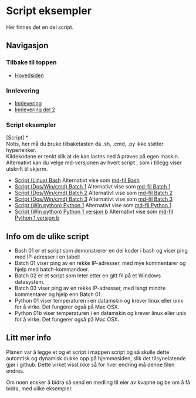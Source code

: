 # Script eksempler
Her finnes det en del script.
## Navigasjon
### Tilbake til toppen
- [Hovedsiden](../README.md)
### Innlevering
- [Innlevering](../innlevering/innlevering001.md)
- [Innlevering del 2](../innlevering/innlevering002_lite_tekst_noe_kode.md)
### Script eksempler
[Script] *  
Notis, her må du bruke tilbaketasten da .sh, .cmd, .py ikke støtter hyperlenker.  
Kildekodene er tenkt slik at de kan lastes ned å prøves på egen maskin.  
Alternativt kan du velge md-versjonen av hvert script , som i tillegg viser utskrift til skjerm.  
- [Script (Linux) Bash](./bash01.sh) Alternativt vise som [md-fil Bash](./bash01_sh.md)  
- [Script (Dos/Win/cmd) Batch 1](./batch01.cmd) Alternativt vise som [md-fil Batch 1](./batch01_cmd.md) 
- [Script (Dos/Win/cmd) Batch 2](./batch02.cmd) Alternativt vise som [md-fil Batch 2](./batch02_cmd.md)
- [Script (Dos/Win/cmd) Batch 3](./batch03.cmd) Alternativt vise som [md-fil Batch 3](./batch03_cmd.md)
- [Script (Win python) Python 1](./python01.py) Alternativt vise som [md-fil Python 1](./python01_py.md)
- [Script (Win python) Python 1 versjon b](./python01b.py) Alternativt vise som [md-fil Python 1 versjon b](./python01b_py.md)
<!-- 
- [Script (Linux python) Python 2](./python02.py) NB ikke klar enda 
- [Script (OS uavhengig python) Python 3](./python03.py) NB ikke klar enda 
-->
## Info om de ulike script
* Bash 01 er et script som demonstrerer en del koder i bash og viser ping med IP-adresser i en tabell
* Batch 01 viser ping av en rekke IP-adresser, med mye kommentarer og hjelp med batch-kommandoer.
* Batch 02 er et script som leter etter en gitt fil på et Windows datasystem.
* Batch 03 viser ping av en rekke IP-adresser, med langt mindre kommentarer og hjelp enn Batch 01.
* Python 01 viser temperaturen i en datamskin og krever linux eller unix for å virke. Det fungerer også på Mac OSX.
* Python 01b viser temperaturen i en datamskin og krever linux eller unix for å virke. Det fungerer også på Mac OSX.

## Litt mer info
Planen var å legge et og et script i mappen script og så skulle dette automtisk og dynamisk dukke opp på hjemmesiden, slik det   tilsynelatende gjør i github. Dette virket visst ikke så for hver endring må denne filen endres.  

Om noen ønsker å bidra så send en medling til eier av kvaphe og be om å få bidra, med ulike eksempler.  

